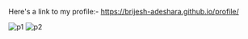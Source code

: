 Here's a link to my profile:-
https://brijesh-adeshara.github.io/profile/

![p1](https://github.com/Brijesh-Adeshara/PG_FINDER_SYSTEM_IN_BLOCKCHAIN/assets/127421200/5571b4e1-d29b-4b4e-9558-d891d16ef9a5)
![p2](https://github.com/Brijesh-Adeshara/PG_FINDER_SYSTEM_IN_BLOCKCHAIN/assets/127421200/ca86b174-65f9-43ea-b697-db2431c72219)
